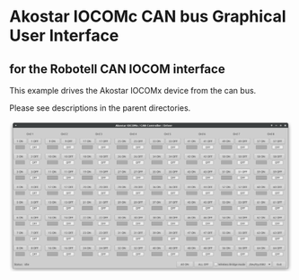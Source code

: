 # Akostar IOCOMc CAN bus Graphical User Interface

## for the Robotell CAN IOCOM interface

  This example drives the Akostar IOCOMx device from the can bus.

Please see descriptions in the parent directories.

![Screen Shot](../../screenshot.png)

